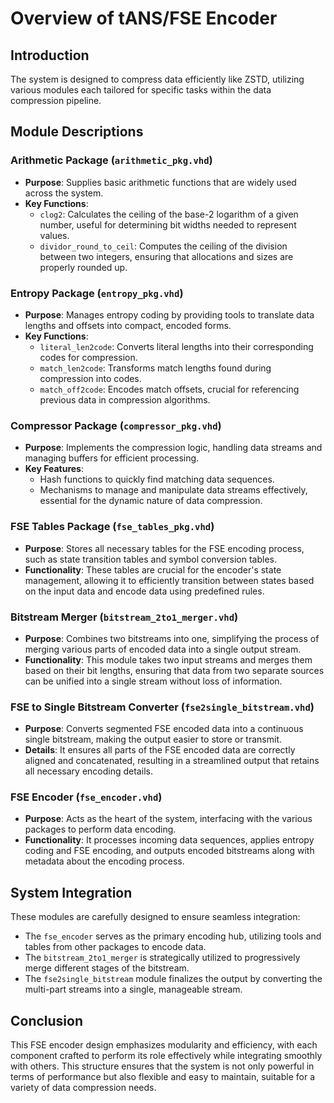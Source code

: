 # Overview of tANS/FSE Encoder

## Introduction

The system is designed to compress data efficiently like ZSTD, utilizing various modules each tailored for specific tasks within the data compression pipeline. 

## Module Descriptions

### **Arithmetic Package (`arithmetic_pkg.vhd`)**

- **Purpose**: Supplies basic arithmetic functions that are widely used across the system.
- **Key Functions**:
  - `clog2`: Calculates the ceiling of the base-2 logarithm of a given number, useful for determining bit widths needed to represent values.
  - `dividor_round_to_ceil`: Computes the ceiling of the division between two integers, ensuring that allocations and sizes are properly rounded up.

### **Entropy Package (`entropy_pkg.vhd`)**

- **Purpose**: Manages entropy coding by providing tools to translate data lengths and offsets into compact, encoded forms.
- **Key Functions**:
  - `literal_len2code`: Converts literal lengths into their corresponding codes for compression.
  - `match_len2code`: Transforms match lengths found during compression into codes.
  - `match_off2code`: Encodes match offsets, crucial for referencing previous data in compression algorithms.

### **Compressor Package (`compressor_pkg.vhd`)**

- **Purpose**: Implements the compression logic, handling data streams and managing buffers for efficient processing.
- **Key Features**:
  - Hash functions to quickly find matching data sequences.
  - Mechanisms to manage and manipulate data streams effectively, essential for the dynamic nature of data compression.

### **FSE Tables Package (`fse_tables_pkg.vhd`)**

- **Purpose**: Stores all necessary tables for the FSE encoding process, such as state transition tables and symbol conversion tables.
- **Functionality**: These tables are crucial for the encoder's state management, allowing it to efficiently transition between states based on the input data and encode data using predefined rules.

### **Bitstream Merger (`bitstream_2to1_merger.vhd`)**

- **Purpose**: Combines two bitstreams into one, simplifying the process of merging various parts of encoded data into a single output stream.
- **Functionality**: This module takes two input streams and merges them based on their bit lengths, ensuring that data from two separate sources can be unified into a single stream without loss of information.

### **FSE to Single Bitstream Converter (`fse2single_bitstream.vhd`)**

- **Purpose**: Converts segmented FSE encoded data into a continuous single bitstream, making the output easier to store or transmit.
- **Details**: It ensures all parts of the FSE encoded data are correctly aligned and concatenated, resulting in a streamlined output that retains all necessary encoding details.

### **FSE Encoder (`fse_encoder.vhd`)**

- **Purpose**: Acts as the heart of the system, interfacing with the various packages to perform data encoding.
- **Functionality**: It processes incoming data sequences, applies entropy coding and FSE encoding, and outputs encoded bitstreams along with metadata about the encoding process.

## System Integration

These modules are carefully designed to ensure seamless integration:
- The `fse_encoder` serves as the primary encoding hub, utilizing tools and tables from other packages to encode data.
- The `bitstream_2to1_merger` is strategically utilized to progressively merge different stages of the bitstream.
- The `fse2single_bitstream` module finalizes the output by converting the multi-part streams into a single, manageable stream.

## Conclusion

This FSE encoder design emphasizes modularity and efficiency, with each component crafted to perform its role effectively while integrating smoothly with others. This structure ensures that the system is not only powerful in terms of performance but also flexible and easy to maintain, suitable for a variety of data compression needs.
